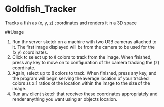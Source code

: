 Goldfish_Tracker
================

Tracks a fish as (x, y, z) coordinates and renders it in a 3D space

##Usage

1. Run the server sketch on a machine with two USB cameras attached to it. The first image displayed will be from the camera to be used for the (x,y) coordinates.
2. Click to select up to 8 colors to track from the image. When finished, press any key to move on to configuration of the camera tracking the (z) coordinate.
3. Again, select up to 8 colors to track. When finished, press any key, and the program will begin serving the average location of your tracked colors as x:1 ratios of the location within the image to the size of the image.
4. Run any client sketch that receives these coordinates appropriately and render anything you want using an objects location.
